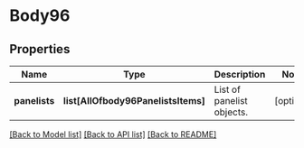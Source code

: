 # Body96

## Properties
Name | Type | Description | Notes
------------ | ------------- | ------------- | -------------
**panelists** | **list[AllOfbody96PanelistsItems]** | List of panelist objects. | [optional] 

[[Back to Model list]](../README.md#documentation-for-models) [[Back to API list]](../README.md#documentation-for-api-endpoints) [[Back to README]](../README.md)

